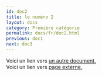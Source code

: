 ```yaml
---
id: doc2
title: le numéro 2
layout: docs
category: Première catégorie
permalink: docs/fr/doc2.html
previous: doc1
next: doc3
---
```

Voici un lien vers [un autre document.](/docs/fr/doc3.md)  
Voici un lien vers [page externe.](http://www.example.com)
